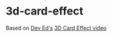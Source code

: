 # 3d-card-effect

Based on [Dev Ed's](https://github.com/developedbyed/) [3D Card Effect video](https://www.youtube.com/watch?v=XK7T3mY1V-w)